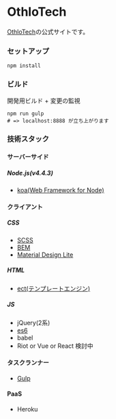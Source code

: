# OthloTech

[OthloTech](www.othlo.tech)の公式サイトです。

### セットアップ

```
npm install
```

### ビルド

開発用ビルド + 変更の監視

```
npm run gulp
# => localhost:8888 が立ち上がります
```

### 技術スタック

#### サーバーサイド

##### Node.js(v4.4.3)
- [koa(Web Framework for Node)](http://koajs.com/)

#### クライアント

##### CSS
- [SCSS](http://sass-lang.com/)
- [BEM](http://blog.ruedap.com/2013/10/29/block-element-modifier)
- [Material Design Lite](https://getmdl.io/index.html)

##### HTML
- [ect(テンプレートエンジン)](http://ectjs.com/)

##### JS
- jQuery(2系)
- [es6](https://github.com/lukehoban/es6features#enhanced-object-literals)
- babel
- Riot or Vue or React 検討中

#### タスクランナー
- [Gulp](http://gulpjs.com/)

#### PaaS
- Heroku
